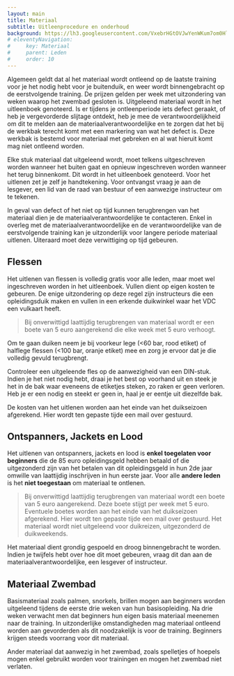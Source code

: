 ```yaml
---
layout: main
title: Materiaal
subtitle: Uitleenprocedure en onderhoud
background: https://lh3.googleusercontent.com/VxebrHGtOVJwYenWKum7om0HlsYhWvWVQb4vNcf1XKL74W6YCs5Ddcfz6E5KQCqPb53jKyPA9G944n6LhS5aWinrcc7Q0LmK0qtxi5W5yrzGMUHOsK0d99xsNx7NG2sNrOoAXE5G7-I
# eleventyNavigation:
#     key: Materiaal
#     parent: Leden
#     order: 10
---
```


Algemeen geldt dat al het materiaal wordt ontleend op de laatste training voor je het nodig hebt voor je
buitenduik, en weer wordt binnengebracht op de eerstvolgende training. De prijzen gelden per week met
uitzondering van weken waarop het zwembad gesloten is. Uitgeleend materiaal wordt in het uitleenboek
genoteerd. Is er tijdens je ontleenperiode iets defect geraakt, of heb je vergevorderde slijtage ontdekt, heb
je mee de verantwoordelijkheid om dit te melden aan de materiaalverantwoordelijke en te zorgen dat het
bij de werkbak terecht komt met een markering van wat het defect is. Deze werkbak is bestemd voor
materiaal met gebreken en al wat hieruit komt mag niet ontleend worden.

Elke stuk materiaal dat uitgeleend wordt, moet telkens uitgeschreven worden wanneer het buiten gaat en
opnieuw ingeschreven worden wanneer het terug binnenkomt. Dit wordt in het uitleenboek genoteerd.
Voor het uitlenen zet je zelf je handtekening. Voor ontvangst vraag je aan de lesgever, een lid van de raad
van bestuur of een aanwezige instructeur om te tekenen.

In geval van defect of het niet op tijd kunnen terugbrengen van het materiaal dien je de
materiaalverantwoordelijke te contacteren. Enkel in overleg met de materiaalverantwoordelijke en de
verantwoordelijke van de eerstvolgende training kan je uitzonderlijk voor langere periode materiaal
uitlenen. Uiteraard moet deze verwittiging op tijd gebeuren.

## Flessen
Het uitlenen van flessen is volledig gratis voor alle leden, maar moet wel ingeschreven worden in het uitleenboek. Vullen dient op eigen kosten te gebeuren. De enige uitzondering op deze regel zijn instructeurs die een opleidingsduik maken en vullen in een erkende duikwinkel waar het VDC een vulkaart heeft.

> <i class="fa-solid fa-triangle-exclamation"></i> Bij onverwittigd laattijdig terugbrengen van materiaal wordt er een boete van 5 euro aangerekend die elke week met 5 euro verhoogt.

Om te gaan duiken neem je bij voorkeur lege (<60 bar, rood etiket) of halflege flessen (<100 bar, oranje
etiket) mee en zorg je ervoor dat je die volledig gevuld terugbrengt.

Controleer een uitgeleende fles op de aanwezigheid van een DIN-stuk. Indien je het niet nodig hebt, draai
je het best op voorhand uit en steek je het in de bak waar eveneens de etiketjes steken, zo raken er geen
verloren. Heb je er een nodig en steekt er geen in, haal je er eentje uit diezelfde bak.

De kosten van het uitlenen worden aan het einde van het duikseizoen afgerekend. Hier wordt ten gepaste
tijde een mail over gestuurd. 

## Ontspanners, Jackets en Lood
Het uitlenen van ontspanners, jackets en lood is **enkel toegelaten voor beginners** die de 85 euro opleidingsgeld hebben betaald of die uitgezonderd zijn van het betalen van dit opleidingsgeld in hun 2de jaar omwille van laattijdig inschrijven in hun eerste jaar. Voor alle **andere leden** is het **niet toegestaan** om materiaal te ontlenen. 

> <i class="fa-solid fa-triangle-exclamation"></i> Bij onverwittigd laattijdig terugbrengen van materiaal wordt een boete van 5 euro aangerekend. Deze boete stijgt per week met 5 euro. Eventuele boetes worden aan het einde van het duikseizoen afgerekend. Hier wordt ten gepaste tijde een mail over gestuurd. Het materiaal wordt niet uitgeleend voor duikreizen, uitgezonderd de duikweekends.

Het materiaal dient grondig gespoeld en droog binnengebracht te worden. Indien je twijfels hebt over hoe dit moet
gebeuren, vraag dit dan aan de materiaalverantwoordelijke, een lesgever of instructeur.

## Materiaal Zwembad
Basismateriaal zoals palmen, snorkels, brillen mogen aan beginners worden uitgeleend tijdens de eerste drie weken van hun basisopleiding. Na drie weken verwacht men dat beginners hun eigen basis materiaal meenemen naar de training. In uitzonderlijke omstandigheden mag materiaal ontleend worden aan gevorderden als dit noodzakelijk is voor de training. Beginners krijgen steeds voorrang voor dit materiaal.

Ander materiaal dat aanwezig in het zwembad, zoals spelletjes of hoepels mogen enkel gebruikt worden voor trainingen en mogen het zwembad niet verlaten.
